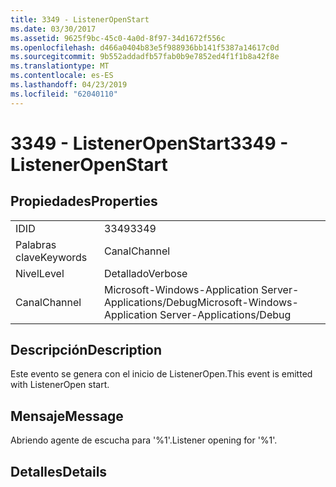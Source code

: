 ```yaml
---
title: 3349 - ListenerOpenStart
ms.date: 03/30/2017
ms.assetid: 9625f9bc-45c0-4a0d-8f97-34d1672f556c
ms.openlocfilehash: d466a0404b83e5f988936bb141f5387a14617c0d
ms.sourcegitcommit: 9b552addadfb57fab0b9e7852ed4f1f1b8a42f8e
ms.translationtype: MT
ms.contentlocale: es-ES
ms.lasthandoff: 04/23/2019
ms.locfileid: "62040110"
---
```

# <a name="3349---listeneropenstart"></a><span data-ttu-id="8e556-102">3349 - ListenerOpenStart</span><span class="sxs-lookup"><span data-stu-id="8e556-102">3349 - ListenerOpenStart</span></span>
## <a name="properties"></a><span data-ttu-id="8e556-103">Propiedades</span><span class="sxs-lookup"><span data-stu-id="8e556-103">Properties</span></span>  
  
|||  
|-|-|  
|<span data-ttu-id="8e556-104">ID</span><span class="sxs-lookup"><span data-stu-id="8e556-104">ID</span></span>|<span data-ttu-id="8e556-105">3349</span><span class="sxs-lookup"><span data-stu-id="8e556-105">3349</span></span>|  
|<span data-ttu-id="8e556-106">Palabras clave</span><span class="sxs-lookup"><span data-stu-id="8e556-106">Keywords</span></span>|<span data-ttu-id="8e556-107">Canal</span><span class="sxs-lookup"><span data-stu-id="8e556-107">Channel</span></span>|  
|<span data-ttu-id="8e556-108">Nivel</span><span class="sxs-lookup"><span data-stu-id="8e556-108">Level</span></span>|<span data-ttu-id="8e556-109">Detallado</span><span class="sxs-lookup"><span data-stu-id="8e556-109">Verbose</span></span>|  
|<span data-ttu-id="8e556-110">Canal</span><span class="sxs-lookup"><span data-stu-id="8e556-110">Channel</span></span>|<span data-ttu-id="8e556-111">Microsoft-Windows-Application Server-Applications/Debug</span><span class="sxs-lookup"><span data-stu-id="8e556-111">Microsoft-Windows-Application Server-Applications/Debug</span></span>|  
  
## <a name="description"></a><span data-ttu-id="8e556-112">Descripción</span><span class="sxs-lookup"><span data-stu-id="8e556-112">Description</span></span>  
 <span data-ttu-id="8e556-113">Este evento se genera con el inicio de ListenerOpen.</span><span class="sxs-lookup"><span data-stu-id="8e556-113">This event is emitted with ListenerOpen start.</span></span>  
  
## <a name="message"></a><span data-ttu-id="8e556-114">Mensaje</span><span class="sxs-lookup"><span data-stu-id="8e556-114">Message</span></span>  
 <span data-ttu-id="8e556-115">Abriendo agente de escucha para '%1'.</span><span class="sxs-lookup"><span data-stu-id="8e556-115">Listener opening for '%1'.</span></span>  
  
## <a name="details"></a><span data-ttu-id="8e556-116">Detalles</span><span class="sxs-lookup"><span data-stu-id="8e556-116">Details</span></span>
